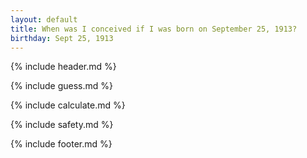 ```yaml
---
layout: default
title: When was I conceived if I was born on September 25, 1913?
birthday: Sept 25, 1913
---
```


{% include header.md %}

{% include guess.md %}

{% include calculate.md %}

{% include safety.md %}

{% include footer.md %}



